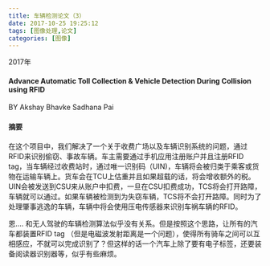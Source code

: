 ```yaml
---
title: 车辆检测论文（3）
date: 2017-10-25 19:25:12
tags: [图像处理,论文]
categories: [图像]
---
```


2017年
#### Advance Automatic Toll Collection & Vehicle Detection During Collision using RFID  
BY Akshay Bhavke  Sadhana Pai

#### 摘要
在这个项目中，我们解决了一个关于收费广场以及车辆识别系统的问题，通过RFID来识别偷窃、事故车辆。车主需要通过手机应用注册账户并且注册RFID tag，当车辆经过收费站时，通过唯一识别码（UIN)，车辆将会被归类于乘客或货物在运输车辆上。货车会在TCU上估重并且如果超载的话，将会增收额外的税。UIN会被发送到CSU来从账户中扣费，一旦在CSU扣费成功，TCS将会打开路障，车辆就可以通过。如果车辆被检测到为失窃车辆，TCS将不会打开路障。同时为了处理肇事逃逸的车辆，车辆中将会使用压电传感器来识别车祸车辆的RFID。

恩.... 和无人驾驶的车辆检测算法似乎没有关系。但是按照这个思路，让所有的汽车都装置RFID tag （但是电磁波发射距离是一个问题），使得所有骑车之间可以互相感应，不就可以完成识别了？但这样的话一个汽车上除了要有电子标签，还要装备阅读器识别器等，似乎有些麻烦。